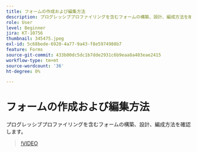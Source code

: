 ```yaml
---
title: フォームの作成および編集方法
description: プログレッシブプロファイリングを含むフォームの構築、設計、編成方法を確認します。
role: User
level: Beginner
jira: KT-10756
thumbnail: 345475.jpeg
exl-id: 5c68bede-6920-4a77-9a43-f8e5974988b7
feature: Forms
source-git-commit: 433b00dc5dc1b7dde2931c6b9eaa8a403eae2415
workflow-type: tm+mt
source-wordcount: '36'
ht-degree: 0%

---
```


# フォームの作成および編集方法

プログレッシブプロファイリングを含むフォームの構築、設計、編成方法を確認します。

>[!VIDEO](https://video.tv.adobe.com/v/345475/?quality=12&learn=on)
